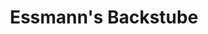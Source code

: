 ---
title: "Essmann's Backstube"
url: /altenberge/essmanns-backstube-muensterstrasse/
shop: Bäckerei
---